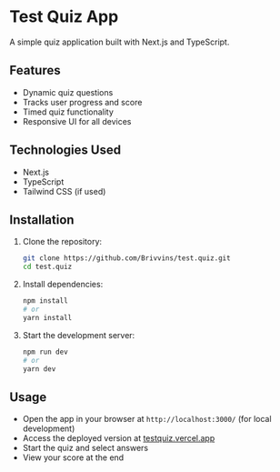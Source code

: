 # Test Quiz App

A simple quiz application built with Next.js and TypeScript.

## Features
- Dynamic quiz questions
- Tracks user progress and score
- Timed quiz functionality
- Responsive UI for all devices

## Technologies Used
- Next.js
- TypeScript
- Tailwind CSS (if used)

## Installation

1. Clone the repository:
   ```bash
   git clone https://github.com/Brivvins/test.quiz.git
   cd test.quiz
   ```

2. Install dependencies:
   ```bash
   npm install
   # or
   yarn install
   ```

3. Start the development server:
   ```bash
   npm run dev
   # or
   yarn dev
   ```

## Usage
- Open the app in your browser at `http://localhost:3000/` (for local development)
- Access the deployed version at [testquiz.vercel.app](https://testquiz.vercel.app)
- Start the quiz and select answers
- View your score at the end


